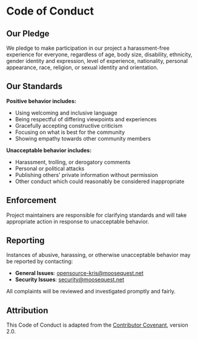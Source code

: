 # Code of Conduct

## Our Pledge

We pledge to make participation in our project a harassment-free experience for everyone, regardless of age, body size, disability, ethnicity, gender identity and expression, level of experience, nationality, personal appearance, race, religion, or sexual identity and orientation.

## Our Standards

**Positive behavior includes:**
- Using welcoming and inclusive language
- Being respectful of differing viewpoints and experiences
- Gracefully accepting constructive criticism
- Focusing on what is best for the community
- Showing empathy towards other community members

**Unacceptable behavior includes:**
- Harassment, trolling, or derogatory comments
- Personal or political attacks
- Publishing others' private information without permission
- Other conduct which could reasonably be considered inappropriate

## Enforcement

Project maintainers are responsible for clarifying standards and will take appropriate action in response to unacceptable behavior.

## Reporting

Instances of abusive, harassing, or otherwise unacceptable behavior may be reported by contacting:
- **General Issues**: [opensource-kris@moosequest.net](mailto:opensource-kris@moosequest.net)
- **Security Issues**: [security@moosequest.net](mailto:security@moosequest.net)

All complaints will be reviewed and investigated promptly and fairly.

## Attribution

This Code of Conduct is adapted from the [Contributor Covenant](https://www.contributor-covenant.org), version 2.0.